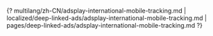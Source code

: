{? multilang/zh-CN/adsplay-international-mobile-tracking.md | localized/deep-linked-ads/adsplay-international-mobile-tracking.md | pages/deep-linked-ads/adsplay-international-mobile-tracking.md ?}
